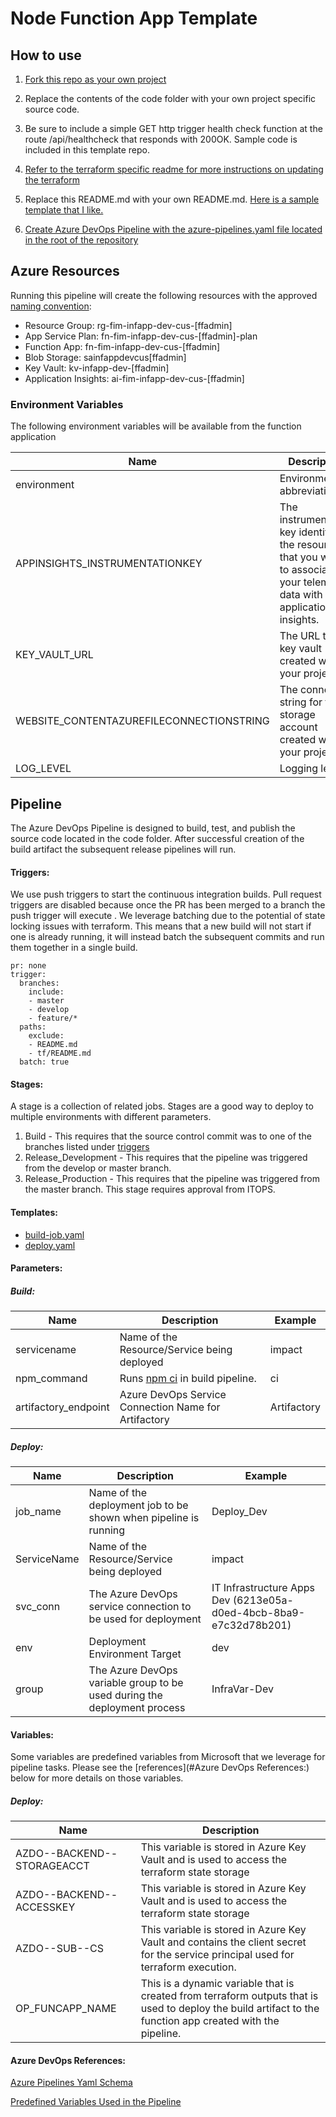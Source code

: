 # Node Function App Template

## How to use

1. [Fork this repo as your own project](https://fairway.atlassian.net/wiki/spaces/DEVOPS/pages/21069887/Fork+an+Existing+Repo)

2. Replace the contents of the code folder with your own project specific source code.

3. Be sure to include a simple GET http trigger health check function at the route /api/healthcheck that responds with 200OK. Sample code is included in this template repo.

4. [Refer to the terraform specific readme for more instructions on updating the terraform](/tf/README.md)

5. Replace this README.md with your own README.md. [Here is a sample template that I like.](https://gist.github.com/akashnimare/7b065c12d9750578de8e705fb4771d2f#file-readme-md)

6. [Create Azure DevOps Pipeline with the azure-pipelines.yaml file located in the root of the repository](https://fairway.atlassian.net/wiki/spaces/DEVOPS/pages/76054581/Build+Pipeline+from+Template)



## Azure Resources

Running this pipeline will create the following resources with the approved [naming convention](https://fairway.atlassian.net/wiki/spaces/sysarch/pages/147685462/Naming+Convention):

- Resource Group: rg-fim-infapp-dev-cus-[ffadmin]
- App Service Plan: fn-fim-infapp-dev-cus-[ffadmin]-plan
- Function App: fn-fim-infapp-dev-cus-[ffadmin]
- Blob Storage: sainfappdevcus[ffadmin]
- Key Vault: kv-infapp-dev-[ffadmin]
- Application Insights: ai-fim-infapp-dev-cus-[ffadmin]

### Environment Variables

The following environment variables will be available from the function application

| Name                                     | Description                                                  | Example                                              |
| ---------------------------------------- | ------------------------------------------------------------ | ---------------------------------------------------- |
| environment                              | Environment abbreviation                                     | dev                                                  |
| APPINSIGHTS_INSTRUMENTATIONKEY           | The instrumentation key identifies the resource that you want to associate your telemetry data with for application insights. |                                                      |
| KEY_VAULT_URL                            | The URL to the key vault created with your project           | https://kv-infapp-dev-[ffadmin].vault.azure.net |
| WEBSITE_CONTENTAZUREFILECONNECTIONSTRING | The connection string for the storage account created with your project |                                                      |
| LOG_LEVEL                                | Logging level                                                | DEBUG                                                |

## Pipeline

The Azure DevOps Pipeline is designed to build, test, and publish the source code located in the code folder. After successful creation of the build artifact the subsequent release pipelines will run.

#### Triggers:

We use push triggers to start the continuous integration builds. Pull request triggers are disabled because once the PR has been merged to a branch the push trigger will execute .  We leverage batching due to the potential of state locking issues with terraform. This means that a new build will not start if one is already running, it will instead batch the subsequent commits and run them together in a single build.

```
pr: none
trigger:
  branches:
    include:
    - master
    - develop
    - feature/*
  paths:
    exclude:
    - README.md
    - tf/README.md
  batch: true
```



#### Stages:

A stage is a collection of related jobs. Stages are a good way to deploy to multiple environments with different parameters.

1. Build - This requires that the source control commit was to one of the branches listed under [triggers](#Triggers:)
2. Release_Development - This requires that the pipeline was triggered from the develop or master branch.
3. Release_Production - This requires that the pipeline was triggered from the master branch. This stage requires approval from ITOPS.

#### Templates:

- [build-job.yaml](/templates/build-job.yaml)
- [deploy.yaml](templates/deploy.yaml)

#### Parameters:

##### Build:

| Name                 | Description                                                  | Example     |
| -------------------- | ------------------------------------------------------------ | ----------- |
| servicename          | Name of the Resource/Service being deployed                  | impact      |
| npm_command          | Runs [npm ci](https://preview-docs.npmjs.com/cli-commands/npm-ci) in build pipeline. | ci          |
| artifactory_endpoint | Azure DevOps Service Connection Name for Artifactory         | Artifactory |

##### Deploy:

| Name        | Description                                                  | Example                                                      |
| ----------- | ------------------------------------------------------------ | ------------------------------------------------------------ |
| job_name    | Name of the deployment job to be shown when pipeline is running | Deploy_Dev                                                   |
| ServiceName | Name of the Resource/Service being deployed                  | impact                                                       |
| svc_conn    | The Azure DevOps service connection to be used for deployment | IT Infrastructure Apps Dev (6213e05a-d0ed-4bcb-8ba9-e7c32d78b201) |
| env         | Deployment Environment Target                                | dev                                                          |
| group       | The Azure DevOps variable group to be used during the deployment process | InfraVar-Dev                                                 |

#### Variables:

Some variables are predefined variables from Microsoft that we leverage for pipeline tasks. Please see the [references](#Azure DevOps References:) below for more details on those variables.

##### Deploy:

| Name                       | Description                                                  |
| -------------------------- | ------------------------------------------------------------ |
| AZDO--BACKEND--STORAGEACCT | This variable is stored in Azure Key Vault and is used to access the terraform state storage |
| AZDO--BACKEND--ACCESSKEY   | This variable is stored in Azure Key Vault and is used to access the terraform state storage |
| AZDO--SUB--CS              | This variable is stored in Azure Key Vault and contains the client secret for the service principal used for terraform execution. |
| OP_FUNCAPP_NAME            | This is a dynamic variable that is created from terraform outputs that is used to deploy the build artifact to the function app created with the pipeline. |



#### Azure DevOps References:

[Azure Pipelines Yaml Schema](https://docs.microsoft.com/en-us/azure/devops/pipelines/yaml-schema?view=azure-devops&tabs=schema%2Cparameter-schema)

[Predefined Variables Used in the Pipeline](https://docs.microsoft.com/en-us/azure/devops/pipelines/build/variables?view=azure-devops&tabs=yaml)

